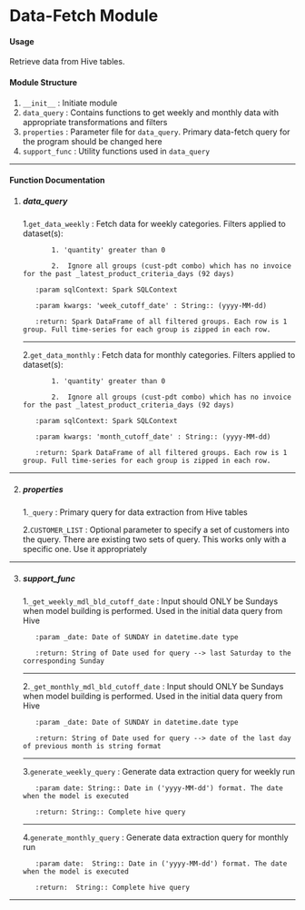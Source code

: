 # Data-Fetch Module

#### Usage
Retrieve data from Hive tables.

#### Module Structure
1. ``__init__`` : Initiate module
2. ``data_query`` : Contains functions to get weekly and monthly data with appropriate transformations and filters
3. ``properties`` : Parameter file for ``data_query``. Primary data-fetch query for the program should be changed here
4. ``support_func`` : Utility functions used in ``data_query``

------
#### Function Documentation

  1. ##### data_query

        1.``get_data_weekly`` : Fetch data for weekly categories. Filters applied to dataset(s):
        
                1. 'quantity' greater than 0
                
                2.  Ignore all groups (cust-pdt combo) which has no invoice for the past _latest_product_criteria_days (92 days)
       
            :param sqlContext: Spark SQLContext
        
            :param kwargs: 'week_cutoff_date' : String:: (yyyy-MM-dd)
        
            :return: Spark DataFrame of all filtered groups. Each row is 1 group. Full time-series for each group is zipped in each row.
     
     -----
     
        2.``get_data_monthly`` : Fetch data for monthly categories. Filters applied to dataset(s):
        
                1. 'quantity' greater than 0
                
                2.  Ignore all groups (cust-pdt combo) which has no invoice for the past _latest_product_criteria_days (92 days)
    
            :param sqlContext: Spark SQLContext
        
            :param kwargs: 'month_cutoff_date' : String:: (yyyy-MM-dd)
        
            :return: Spark DataFrame of all filtered groups. Each row is 1 group. Full time-series for each group is zipped in each row.
     
  ------
     
  2. ##### properties
  
        1.``_query`` : Primary query for data extraction from Hive tables
        
        2.``CUSTOMER_LIST`` : Optional parameter to specify a set of customers into the query. There are existing two sets of query. This works only with a specific one. Use it appropriately 
  ------
  
  3. ##### support_func
        1.``_get_weekly_mdl_bld_cutoff_date`` : Input should ONLY be Sundays when model building is performed. Used in the initial data query from Hive
        
            :param _date: Date of SUNDAY in datetime.date type
            
            :return: String of Date used for query --> last Saturday to the corresponding Sunday
            
        ------
    
        2.``_get_monthly_mdl_bld_cutoff_date`` : Input should ONLY be Sundays when model building is performed. Used in the initial data query from Hive
        
            :param _date: Date of SUNDAY in datetime.date type
            
            :return: String of Date used for query --> date of the last day of previous month is string format
        
        ------
    
        3.``generate_weekly_query`` : Generate data extraction query for weekly run
        
            :param date: String:: Date in ('yyyy-MM-dd') format. The date when the model is executed
            
            :return: String:: Complete hive query
        
        ------
    
        4.``generate_monthly_query`` : Generate data extraction query for monthly run
        
            :param date:  String:: Date in ('yyyy-MM-dd') format. The date when the model is executed
            
            :return:  String:: Complete hive query
            
  ------

        
